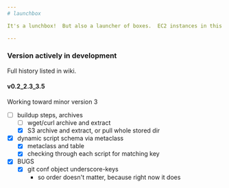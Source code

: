 ```yaml
---
# launchbox

It's a lunchbox!  But also a launcher of boxes.  EC2 instances in this case.

---
```


### Version actively in development

Full history listed in wiki.

#### v0.2_2.3_3.5

Working toward minor version 3
- [ ] buildup steps, archives
  - [ ] wget/curl archive and extract
  - [x] S3 archive and extract, or pull whole stored dir
- [x] dynamic script schema via metaclass
  - [x] metaclass and table
  - [x] checking through each script for matching key
- [x] BUGS
  - [x] git conf object underscore-keys
    - so order doesn't matter, because right now it does



